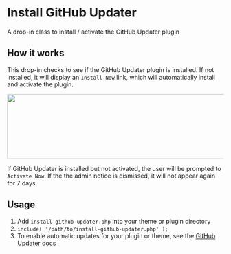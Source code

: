 # Install GitHub Updater
A drop-in class to install / activate the GitHub Updater plugin

## How it works
This drop-in checks to see if the GitHub Updater plugin is installed. If not installed, it will display an `Install Now` link, which will automatically install and activate the plugin.

<img src="http://i.imgur.com/RS3EYjO.png" width="511" height="151" />

If GitHub Updater is installed but not activated, the user will be prompted to `Activate Now`. If the the admin notice is dismissed, it will not appear again for 7 days.

## Usage
1. Add `install-github-updater.php` into your theme or plugin directory
2. `include( '/path/to/install-github-updater.php' );`
3. To enable automatic updates for your plugin or theme, see the <a href="https://github.com/afragen/github-updater#description">GitHub Updater docs</a>
